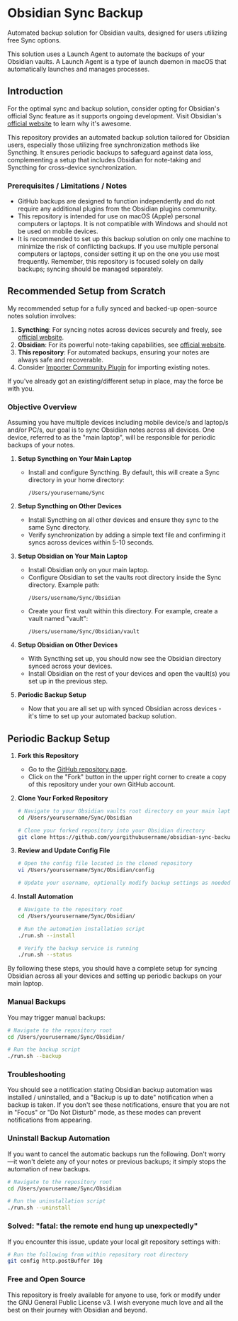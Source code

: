 # Obsidian Sync Backup

Automated backup solution for Obsidian vaults, designed for users utilizing free Sync options.

This solution uses a Launch Agent to automate the backups of your Obsidian vaults. A Launch Agent is a type of launch daemon in macOS that automatically launches and manages processes.

## Introduction

For the optimal sync and backup solution, consider opting for Obsidian's official Sync feature as it supports ongoing development. Visit Obsidian's [official website](https://obsidian.md) to learn why it's awesome.

This repository provides an automated backup solution tailored for Obsidian users, especially those utilizing free synchronization methods like Syncthing. It ensures periodic backups to safeguard against data loss, complementing a setup that includes Obsidian for note-taking and Syncthing for cross-device synchronization.

### Prerequisites / Limitations / Notes

- GitHub backups are designed to function independently and do not require any additional plugins from the Obsidian plugins community.
- This repository is intended for use on macOS (Apple) personal computers or laptops. It is not compatible with Windows and should not be used on mobile devices.
- It is recommended to set up this backup solution on only one machine to minimize the risk of conflicting backups. If you use multiple personal computers or laptops, consider setting it up on the one you use most frequently. Remember, this repository is focused solely on daily backups; syncing should be managed separately.

## Recommended Setup from Scratch

My recommended setup for a fully synced and backed-up open-source notes solution involves:

1. **Syncthing**: For syncing notes across devices securely and freely, see [official website](https://syncthing.net).
2. **Obsidian**: For its powerful note-taking capabilities, see [official website](https://obsidian.md).
3. **This repository**: For automated backups, ensuring your notes are always safe and recoverable.
4. Consider [Importer Community Plugin](obsidian://show-plugin?id=obsidian-importer) for importing existing notes.

If you've already got an existing/different setup in place, may the force be with you.

### Objective Overview

Assuming you have multiple devices including mobile device/s and laptop/s and/or PC/s, our goal is to sync Obsidian notes across all devices. One device, referred to as the "main laptop", will be responsible for periodic backups of your notes.

1. **Setup Syncthing on Your Main Laptop**

   - Install and configure Syncthing. By default, this will create a Sync directory in your home directory:
     ```
     /Users/yourusername/Sync
     ```

2. **Setup Syncthing on Other Devices**

   - Install Syncthing on all other devices and ensure they sync to the same Sync directory.
   - Verify synchronization by adding a simple text file and confirming it syncs across devices within 5-10 seconds.

3. **Setup Obsidian on Your Main Laptop**

   - Install Obsidian only on your main laptop.
   - Configure Obsidian to set the vaults root directory inside the Sync directory. Example path:
     ```
     /Users/username/Sync/Obsidian
     ```
   - Create your first vault within this directory. For example, create a vault named "vault":
     ```
     /Users/username/Sync/Obsidian/vault
     ```

4. **Setup Obsidian on Other Devices**

   - With Syncthing set up, you should now see the Obsidian directory synced across your devices.
   - Install Obsidian on the rest of your devices and open the vault(s) you set up in the previous step.

5. **Periodic Backup Setup**
   - Now that you are all set up with synced Obsidian across devices - it's time to set up your automated backup solution.

## Periodic Backup Setup

1. **Fork this Repository**

   - Go to the [GitHub repository page](https://github.com/asafratzon/obsidian-sync-backup).
   - Click on the "Fork" button in the upper right corner to create a copy of this repository under your own GitHub account.

2. **Clone Your Forked Repository**

   ```bash
   # Navigate to your Obsidian vaults root directory on your main laptop
   cd /Users/yourusername/Sync/Obsidian

   # Clone your forked repository into your Obsidian directory
   git clone https://github.com/yourgithubusername/obsidian-sync-backup.git .
   ```

3. **Review and Update Config File**

   ```bash
   # Open the config file located in the cloned repository
   vi /Users/yourusername/Sync/Obsidian/config

   # Update your username, optionally modify backup settings as needed and save the file
   ```

4. **Install Automation**

   ```bash
   # Navigate to the repository root
   cd /Users/yourusername/Sync/Obsidian/

   # Run the automation installation script
   ./run.sh --install

   # Verify the backup service is running
   ./run.sh --status
   ```

By following these steps, you should have a complete setup for syncing Obsidian across all your devices and setting up periodic backups on your main laptop.

### Manual Backups

You may trigger manual backups:

```bash
# Navigate to the repository root
cd /Users/yourusername/Sync/Obsidian/

# Run the backup script
./run.sh --backup
```

### Troubleshooting

You should see a notification stating Obsidian backup automation was installed / uninstalled, and a "Backup is up to date" notification when a backup is taken. If you don't see these notifications, ensure that you are not in "Focus" or "Do Not Disturb" mode, as these modes can prevent notifications from appearing.

### Uninstall Backup Automation

If you want to cancel the automatic backups run the following.
Don't worry—it won't delete any of your notes or previous backups; it simply stops the automation of new backups.

```bash
# Navigate to the repository root
cd /Users/yourusername/Sync/Obsidian

# Run the uninstallation script
./run.sh --uninstall
```

### Solved: "fatal: the remote end hung up unexpectedly"
If you encounter this issue, update your local git repository settings with:

```bash
# Run the following from within repository root directory
git config http.postBuffer 10g
```

### Free and Open Source

This repository is freely available for anyone to use, fork or modify under the GNU General Public License v3. I wish everyone much love and all the best on their journey with Obsidian and beyond.

